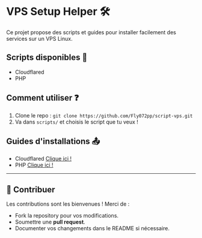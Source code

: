 # VPS Setup Helper 🛠️

Ce projet propose des scripts et guides pour installer facilement des services sur un VPS Linux.

## Scripts disponibles 📜
- Cloudflared
- PHP 

## Comment utiliser ❓
1. Clone le repo : `git clone https://github.com/Fly072pp/script-vps.git`
2. Va dans `scripts/` et choisis le script que tu veux !

## Guides d'installations 📤

- Cloudflared [Clique ici !](https://github.com/Fly072pp/script-vps/blob/main/guides/cloudflared.md)
- PHP  [Clique ici !](https://github.com/Fly072pp/script-vps/blob/main/guides/php.md)

---

## 🤝 Contribuer

Les contributions sont les bienvenues ! Merci de :

- Fork la repository pour vos modifications.
- Soumettre une **pull request**.
- Documenter vos changements dans le README si nécessaire.